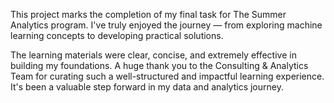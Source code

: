 This project marks the completion of my final task for The Summer Analytics program. I've truly enjoyed the journey — from exploring machine learning concepts to developing practical 
solutions.

The learning materials were clear, concise, and extremely effective in building my foundations. A huge thank you to the Consulting & Analytics Team for curating such a well-structured
and impactful learning experience. It's been a valuable step forward in my data and analytics journey.
